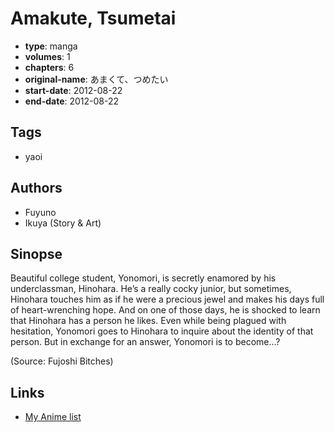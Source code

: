 # Amakute, Tsumetai

-   **type**: manga
-   **volumes**: 1
-   **chapters**: 6
-   **original-name**: あまくて、つめたい
-   **start-date**: 2012-08-22
-   **end-date**: 2012-08-22

## Tags

-   yaoi

## Authors

-   Fuyuno
-   Ikuya (Story & Art)

## Sinopse

Beautiful college student, Yonomori, is secretly enamored by his underclassman, Hinohara. He’s a really cocky junior, but sometimes, Hinohara touches him as if he were a precious jewel and makes his days full of heart-wrenching hope. And on one of those days, he is shocked to learn that Hinohara has a person he likes. Even while being plagued with hesitation, Yonomori goes to Hinohara to inquire about the identity of that person. But in exchange for an answer, Yonomori is to become...?

(Source: Fujoshi Bitches)

## Links

-   [My Anime list](https://myanimelist.net/manga/94154/Amakute_Tsumetai)

